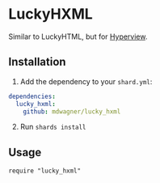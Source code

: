 # LuckyHXML

Similar to LuckyHTML, but for [Hyperview](https://hyperview.org/).

## Installation

1. Add the dependency to your `shard.yml`:

  ```yaml
  dependencies:
    lucky_hxml:
      github: mdwagner/lucky_hxml
  ```

2. Run `shards install`

## Usage

```crystal
require "lucky_hxml"
```
